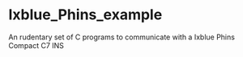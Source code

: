 # Ixblue_Phins_example
An rudentary set of C programs to communicate with a Ixblue Phins Compact C7 INS
